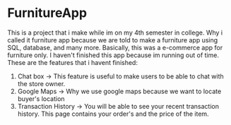 # FurnitureApp

This is a project that i make while im on my 4th semester in college. 
Why i called it furniture app because we are told to make a furniture app using SQL, database, and many more. 
Basically, this was a e-commerce app for furniture only. I haven't finished this app because im running out of time.
These are the features that i havent finished:
1. Chat box -> This feature is useful to make users to be able to chat with the store owner. 
2. Google Maps -> Why we use google maps because we want to locate buyer's location
3. Transaction History -> You will be able to see your recent transaction history. This page contains your order's and the price of the item. 
